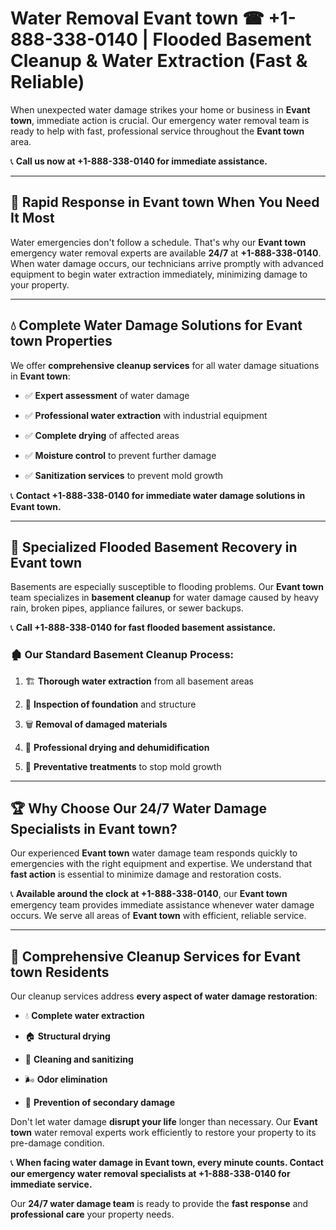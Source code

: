 # Water Removal Evant town ☎ +1-888-338-0140 | Flooded Basement Cleanup & Water Extraction (Fast & Reliable)

When unexpected water damage strikes your home or business in **Evant town**, immediate action is crucial. Our emergency water removal team is ready to help with fast, professional service throughout the **Evant town** area. 

📞 **Call us now at +1-888-338-0140 for immediate assistance.**
---
## 🚀 Rapid Response in Evant town When You Need It Most
Water emergencies don't follow a schedule. That's why our **Evant town** emergency water removal experts are available **24/7** at **+1-888-338-0140**. When water damage occurs, our technicians arrive promptly with advanced equipment to begin water extraction immediately, minimizing damage to your property.
---
## 💧 Complete Water Damage Solutions for Evant town Properties
We offer **comprehensive cleanup services** for all water damage situations in **Evant town**:
- ✅ **Expert assessment** of water damage  
- ✅ **Professional water extraction** with industrial equipment  
- ✅ **Complete drying** of affected areas  
- ✅ **Moisture control** to prevent further damage  
- ✅ **Sanitization services** to prevent mold growth  
📞 **Contact +1-888-338-0140 for immediate water damage solutions in Evant town.**
---
## 🌊 Specialized Flooded Basement Recovery in Evant town
Basements are especially susceptible to flooding problems. Our **Evant town** team specializes in **basement cleanup** for water damage caused by heavy rain, broken pipes, appliance failures, or sewer backups. 
📞 **Call +1-888-338-0140 for fast flooded basement assistance.**
### 🏚️ Our Standard Basement Cleanup Process:
1. 🏗️ **Thorough water extraction** from all basement areas  
2. 🔎 **Inspection of foundation** and structure  
3. 🗑️ **Removal of damaged materials**  
4. 💨 **Professional drying and dehumidification**  
5. 🚫 **Preventative treatments** to stop mold growth  
---
## 🏆 Why Choose Our 24/7 Water Damage Specialists in Evant town?
Our experienced **Evant town** water damage team responds quickly to emergencies with the right equipment and expertise. We understand that **fast action** is essential to minimize damage and restoration costs.
📞 **Available around the clock at +1-888-338-0140**, our **Evant town** emergency team provides immediate assistance whenever water damage occurs. We serve all areas of **Evant town** with efficient, reliable service.
---
## 🧹 Comprehensive Cleanup Services for Evant town Residents
Our cleanup services address **every aspect of water damage restoration**:
- 💧 **Complete water extraction**  
- 🏠 **Structural drying**  
- 🧼 **Cleaning and sanitizing**  
- 🌬️ **Odor elimination**  
- 🚫 **Prevention of secondary damage**  
Don't let water damage **disrupt your life** longer than necessary. Our **Evant town** water removal experts work efficiently to restore your property to its pre-damage condition.
📞 **When facing water damage in Evant town, every minute counts. Contact our emergency water removal specialists at +1-888-338-0140 for immediate service.**
Our **24/7 water damage team** is ready to provide the **fast response** and **professional care** your property needs.
